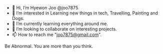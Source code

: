 - 👋 Hi, I’m Hyewon Joo @joo7875
- 👀 I’m interested in Learning new things in tech, Travelling, Painting and Dogs.
- 🌱 I’m currently learning everything around me.
- 💞️ I’m looking to collaborate on interesting projects.
- 📫 How to reach me "joo7875@gmail.com".

Be Abnormal. You are more than you think.

<!---
joo7875/joo7875 is a ✨ special ✨ repository because its `README.md` (this file) appears on your GitHub profile.
You can click the Preview link to take a look at your changes.
--->
